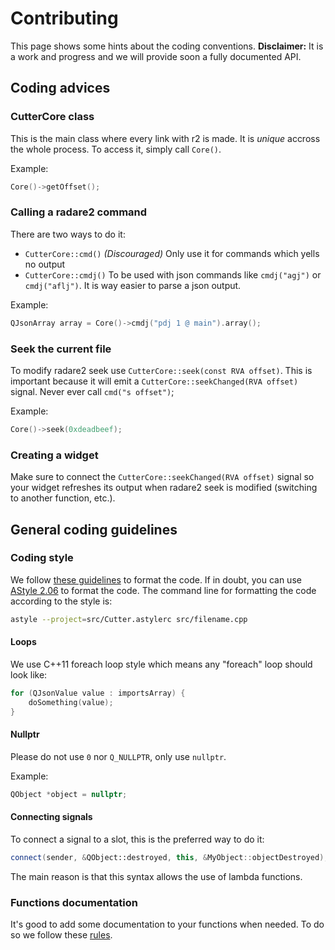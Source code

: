 # Contributing

This page shows some hints about the coding conventions.
**Disclaimer:** It is a work and progress and we will provide soon a fully documented API.

## Coding advices

### CutterCore class

This is the main class where every link with r2 is made. It is *unique* accross the whole process. To access it, simply call `Core()`.

Example:
```c++
Core()->getOffset();
```

### Calling a radare2 command

There are two ways to do it:
* `CutterCore::cmd()` *(Discouraged)* Only use it for commands which yells no output
* `CutterCore::cmdj()` To be used with json commands like `cmdj("agj")` or `cmdj("aflj")`. It is way easier to parse a json output.

Example:
```c++
QJsonArray array = Core()->cmdj("pdj 1 @ main").array();
```

### Seek the current file

To modify radare2 seek use `CutterCore::seek(const RVA offset)`. This is important because it will emit a `CutterCore::seekChanged(RVA offset)` signal.
Never ever call `cmd("s offset")`;

Example:
```c++
Core()->seek(0xdeadbeef);
```

### Creating a widget

Make sure to connect the `CutterCore::seekChanged(RVA offset)` signal so your widget refreshes its output when radare2 seek is modified (switching to another function, etc.).

## General coding guidelines

### Coding style

We follow [these guidelines](https://wiki.qt.io/Qt_Coding_Style) to format the code.
If in doubt, you can use [AStyle 2.06](https://sourceforge.net/projects/astyle/files/astyle/astyle%202.06/) to format the code. The command line for formatting the code according to the style is:

```bash
astyle --project=src/Cutter.astylerc src/filename.cpp
```

#### Loops

We use C++11 foreach loop style which means any "foreach" loop should look like:
```c++
for (QJsonValue value : importsArray) {
    doSomething(value);
}
```

#### Nullptr

Please do not use `0` nor `Q_NULLPTR`, only use `nullptr`.

Example:
```c++
QObject *object = nullptr;
```

#### Connecting signals

To connect a signal to a slot, this is the preferred way to do it:
```c++
connect(sender, &QObject::destroyed, this, &MyObject::objectDestroyed);
```
The main reason is that this syntax allows the use of lambda functions.

### Functions documentation

It's good to add some documentation to your functions when needed. To do so we follow these [rules](http://doc.qt.io/qt-5/qdoc-guide-writing.html).

